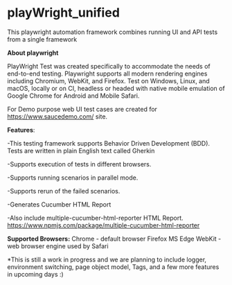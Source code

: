 # playWright_unified
 This playwright automation framework combines running UI and API tests from a single framework
 
 **About playwright**
 
 PlayWright Test was created specifically to accommodate the needs of end-to-end testing. Playwright supports all modern rendering engines including Chromium, WebKit, and Firefox. Test on Windows, Linux, and macOS, locally or on CI, headless or headed with native mobile emulation of Google Chrome for Android and Mobile Safari.

 For Demo purpose web UI test cases are created for https://www.saucedemo.com/ site.

**Features**:

-This testing framework supports Behavior Driven Development (BDD). Tests are written in plain English text called Gherkin

-Supports execution of tests in different browsers.

-Supports running scenarios in parallel mode.

-Supports rerun of the failed scenarios.

-Generates Cucumber HTML Report 

-Also include multiple-cucumber-html-reporter HTML Report. 
https://www.npmjs.com/package/multiple-cucumber-html-reporter


**Supported Browsers:**
Chrome - default browser
Firefox
MS Edge
WebKit - web browser engine used by Safari


*This is still a work in progress and we are planning to include logger, environment switching, page object model, Tags, and a few more features in upcoming days :) 
